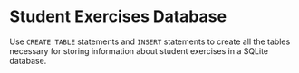 # Student Exercises Database

Use `CREATE TABLE` statements and `INSERT` statements to create all the tables necessary for storing information about student exercises in a SQLite database.
